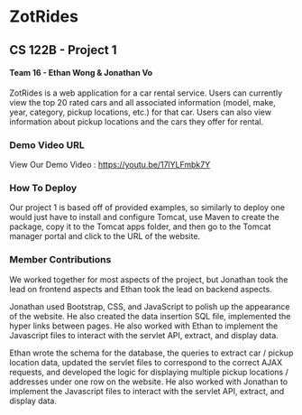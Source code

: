 # ZotRides
## CS 122B - Project 1
#### Team 16 - Ethan Wong & Jonathan Vo

ZotRides is a web application for a car rental service.  Users can currently view the top 20 rated cars and all associated information (model, make, year, category, pickup locations, etc.) for that car. Users can also view information about pickup locations and the cars they offer for rental.

### Demo Video URL
View Our Demo Video : https://youtu.be/17lYLFmbk7Y

### How To Deploy
Our project 1 is based off of provided examples, so similarly to deploy one would just have to install and configure Tomcat, use Maven to create the package, copy it to the Tomcat apps folder, and then go to the Tomcat manager portal and click to the URL of the website.

### Member Contributions
We worked together for most aspects of the project, but Jonathan took the lead on frontend aspects and Ethan took the lead on backend aspects.

Jonathan used Bootstrap, CSS, and JavaScript to polish up the appearance of the website.  He also created the data insertion SQL file,  implemented the hyper links between pages.  He also worked with Ethan to implement the Javascript files to interact with the servlet API, extract, and display data.  

Ethan wrote the schema for the database, the queries to extract car / pickup location data, updated the servlet files to correspond to the correct AJAX requests, and developed the logic for displaying multiple pickup locations / addresses under one row on the website.  He also worked with Jonathan to implement the Javascript files to interact with the servlet API, extract, and display data.  

